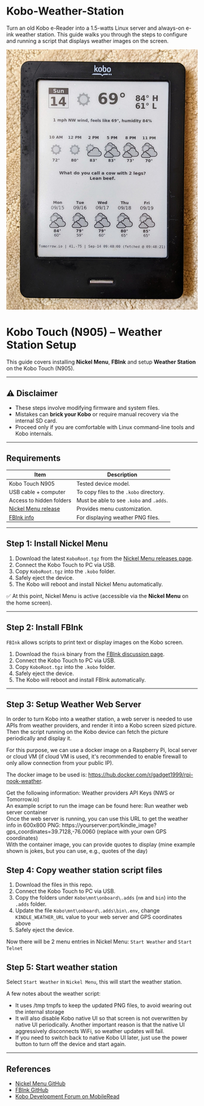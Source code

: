 # Kobo-Weather-Station
Turn an old Kobo e-Reader into a 1.5-watts Linux server and always-on e-ink weather station. This guide walks you through the steps to configure and running a script that displays weather images on the screen.

![Sample Kobo weather station photo](Kobo_Weather_Station.jpg)

# Kobo Touch (N905) – Weather Station Setup

This guide covers installing **Nickel Menu**, **FBInk** and setup **Weather Station** on the Kobo Touch (N905).

---

## ⚠️ Disclaimer

- These steps involve modifying firmware and system files.  
- Mistakes can **brick your Kobo** or require manual recovery via the internal SD card.  
- Proceed only if you are comfortable with Linux command-line tools and Kobo internals.  

---

## Requirements

| Item | Description |
|---|---|
| Kobo Touch N905 | Tested device model. |
| USB cable + computer | To copy files to the `.kobo` directory. |
| Access to hidden folders | Must be able to see `.kobo` and `.adds`. |
| [Nickel Menu release](https://github.com/pgaskin/NickelMenu/releases) | Provides menu customization. |
| [FBInk info](https://www.mobileread.com/forums/showthread.php?t=299110) | For displaying weather PNG files. |

---

## Step 1: Install Nickel Menu

1. Download the latest `KoboRoot.tgz` from the [Nickel Menu releases page](https://github.com/pgaskin/NickelMenu/releases).  
2. Connect the Kobo Touch to PC via USB.  
3. Copy `KoboRoot.tgz` into the `.kobo` folder.
4. Safely eject the device.  
5. The Kobo will reboot and install Nickel Menu automatically.  

✅ At this point, Nickel Menu is active (accessible via the **Nickel Menu** on the home screen).  

---

## Step 2: Install FBInk

`FBInk` allows scripts to print text or display images on the Kobo screen.  

1. Download the `fbink` binary from the [FBInk discussion page](https://www.mobileread.com/forums/showthread.php?t=299110).
2. Connect the Kobo Touch to PC via USB.
3. Copy `KoboRoot.tgz` into the `.kobo` folder.
4. Safely eject the device.  
5. The Kobo will reboot and install FBInk automatically.  

---

## Step 3: Setup Weather Web Server

In order to turn Kobo into a weather station, a web server is needed to use APIs from weather providers, and render it into a Kobo screen sized picture. Then the script running on the Kobo device can fetch the picture periodically and display it.<p>

For this purpose, we can use a docker image on a Raspberry Pi, local server or cloud VM (if cloud VM is used, it's recommended to enable firewall to only allow connection from your public IP). <p>

The docker image to be used is: https://hub.docker.com/r/gadget1999/rpi-nook-weather. <p>

Get the following information: Weather providers API Keys (NWS or Tomorrow.io) <br>
An example script to run the image can be found here: Run weather web server container <br>
Once the web server is running, you can use this URL to get the weather info in 600x800 PNG: https://yourserver:port/kindle_image?gps_coordinates=39.7128,-76.0060 (replace with your own GPS coordinates) <br>
With the container image, you can provide quotes to display (mine example shown is jokes, but you can use, e.g., quotes of the day)

## Step 4: Copy weather station script files

1. Download the files in this repo.
2. Connect the Kobo Touch to PC via USB.
3. Copy the folders under `Kobo\mnt\onboard\.adds` (`nm` and `bin`) into the `.adds` folder.
4. Update the file `Kobo\mnt\onboard\.adds\bin\.env`, change `KINDLE_WEATHER_URL` value to your web server and GPS coordinates above
5. Safely eject the device.

Now there will be 2 menu entries in Nickel Menu: `Start Weather` and `Start Telnet`

## Step 5: Start weather station

Select `Start Weather` in `Nickel Menu`, this will start the weather station. <p>

A few notes about the weather script:
- It uses /tmp tmpfs to keep the updated PNG files, to avoid wearing out the internal storage
- It will also disable Kobo native UI so that screen is not overwritten by native UI periodically. Another important reason is that the native UI aggressively disconnects WiFi, so weather updates will fail.
- If you need to switch back to native Kobo UI later, just use the power button to turn off the device and start again.

---

## References

* [Nickel Menu GitHub](https://github.com/pgaskin/NickelMenu)
* [FBInk GitHub](https://github.com/NiLuJe/FBInk)
* [Kobo Development Forum on MobileRead](https://www.mobileread.com/forums/forumdisplay.php?f=247)

```
